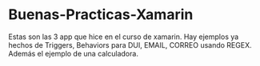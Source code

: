 # Buenas-Practicas-Xamarin
Estas son las 3 app que hice en el curso de xamarin. Hay ejemplos ya hechos de Triggers, Behaviors para DUI, EMAIL, CORREO usando REGEX. Además el ejemplo de una calculadora.
